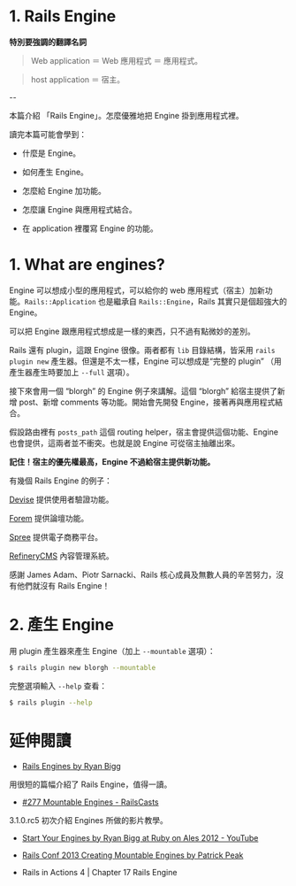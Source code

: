 # 1. Rails Engine

__特別要強調的翻譯名詞__

> Web application ＝ Web 應用程式 ＝ 應用程式。

> host application ＝ 宿主。

--

本篇介紹 「Rails Engine」。怎麼優雅地把 Engine 掛到應用程式裡。

讀完本篇可能會學到：

  * 什麼是 Engine。

  * 如何產生 Engine。

  * 怎麼給 Engine 加功能。

  * 怎麼讓 Engine 與應用程式結合。

  * 在 application 裡覆寫 Engine 的功能。


# 1. What are engines?

Engine 可以想成小型的應用程式，可以給你的 web 應用程式（宿主）加新功能。`Rails::Application` 也是繼承自 `Rails::Engine`，Rails 其實只是個超強大的 Engine。

可以把 Engine 跟應用程式想成是一樣的東西，只不過有點微妙的差別。

Rails 還有 plugin，這跟 Engine 很像。兩者都有 `lib` 目錄結構，皆采用 `rails plugin new` 產生器。但還是不太一樣，Engine 可以想成是“完整的 plugin” （用產生器產生時要加上 `--full` 選項）。

接下來會用一個 “blorgh” 的 Engine 例子來講解。這個 “blorgh” 給宿主提供了新增 post、新增 comments 等功能。開始會先開發 Engine，接著再與應用程式結合。

假設路由裡有 `posts_path` 這個 routing helper，宿主會提供這個功能、Engine 也會提供，這兩者並不衝突。也就是說 Engine 可從宿主抽離出來。

__記住！宿主的優先權最高，Engine 不過給宿主提供新功能。__

有幾個 Rails Engine 的例子：

[Devise](https://github.com/plataformatec/devise) 提供使用者驗證功能。

[Forem](https://github.com/radar/forem) 提供論壇功能。

[Spree](https://github.com/spree/spree) 提供電子商務平台。

[RefineryCMS](https://github.com/refinery/refinerycms) 內容管理系統。

感謝 James Adam、Piotr Sarnacki、Rails 核心成員及無數人員的辛苦努力，沒有他們就沒有 Rails Engine！


# 2. 產生 Engine

用 plugin 產生器來產生 Engine（加上 `--mountable` 選項）：

```bash
$ rails plugin new blorgh --mountable
```

完整選項輸入 `--help` 查看：

```bash
$ rails plugin --help
```

# 延伸閱讀

* [Rails Engines by Ryan Bigg](https://github.com/radar/guides/blob/master/engines.md)

用很短的篇幅介紹了 Rails Engine，值得一讀。

* [#277 Mountable Engines - RailsCasts](http://railscasts.com/episodes/277-mountable-engines)

3.1.0.rc5 初次介紹 Engines 所做的影片教學。

* [Start Your Engines by Ryan Bigg at Ruby on Ales 2012 - YouTube](http://www.youtube.com/watch?v=bHKZfIeAbds)

* [Rails Conf 2013 Creating Mountable Engines by Patrick Peak](http://www.youtube.com/watch?v=s3NJ15Svq8U)

* Rails in Actions 4 | Chapter 17 Rails Engine
